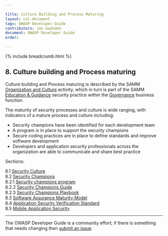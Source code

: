 ```yaml
---

title: Culture Building and Process Maturing
layout: col-document
tags: OWASP Developer Guide
contributors: Jon Gadsden
document: OWASP Developer Guide
order:

---
```


{% include breadcrumb.html %}

## 8. Culture building and Process maturing

Culture building and Process maturing is described by the SAMM [Organization and Culture][sammgegoc] activity,
which in turn is part of the SAMM [Education & Guidance][sammgeg] security practice
within the [Governance][sammg] business function.

The maturity of security processes and culture is wide ranging, with indicators of a mature process and culture including:

* Security champions have been identified for each development team
* A program is in place to support the security champions
* Secure coding practices are in place to define standards and improve software development
* Developers and application security professionals across the organization are able to communicate and share best practice

Sections:

8.1 [Security Culture](#security-culture)  
8.2 [Security Champions](#security-champions)  
8.2.1 [Security champions program](#security-champions-program)  
8.2.2 [Security Champions Guide](#security-champions-guide)  
8.2.3 [Security Champions Playbook](#security-champions-playbook)  
8.3 [Software Assurance Maturity Model](#software-assurance-maturity-model)  
8.4 [Application Security Verification Standard](#application-security-verification-standard)  
8.5 [Mobile Application Security](#mobile-application-security)  

----

The OWASP Developer Guide is a community effort; if there is something that needs changing then [submit an issue][issue1000].

[issue1000]: https://github.com/OWASP/www-project-developer-guide/issues/new?labels=enhancement&template=request.md&title=Update:%2010-culture-process/00-toc
[sammg]: https://owaspsamm.org/model/governance/
[sammgeg]: https://owaspsamm.org/model/governance/education-and-guidance/
[sammgegoc]: https://owaspsamm.org/model/governance/education-and-guidance/stream-b/
